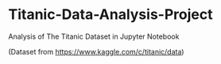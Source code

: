 # Titanic-Data-Analysis-Project
Analysis of The Titanic Dataset in Jupyter Notebook

(Dataset from https://www.kaggle.com/c/titanic/data)
